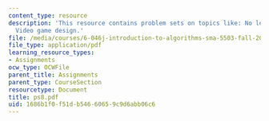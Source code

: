 ```yaml
---
content_type: resource
description: 'This resource contains problem sets on topics like: No left turns and
  Video game design.'
file: /media/courses/6-046j-introduction-to-algorithms-sma-5503-fall-2005/1686b1f0f51db54660659c9d6abb06c6_ps8.pdf
file_type: application/pdf
learning_resource_types:
- Assignments
ocw_type: OCWFile
parent_title: Assignments
parent_type: CourseSection
resourcetype: Document
title: ps8.pdf
uid: 1686b1f0-f51d-b546-6065-9c9d6abb06c6
---
```


